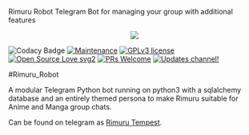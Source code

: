 Rimuru Robot Telegram Bot for managing your group with additional features

<p align="center">
  <img src="https://telegra.ph/file/94e8e0d5c5d6f3c0a35e2.jpg">
</p>

![Codacy Badge](https://app.codacy.com/gh/AnimeKaizoku/SaitamaRobot?utm_source=github.com&utm_medium=referral&utm_content=AnimeKaizoku/SaitamaRobot&utm_campaign=Badge_Grade_Settings)  [![Maintenance](https://img.shields.io/badge/Maintained%3F-yes-green.svg)](https://github.com/AnimeKaizoku/SaitamaRobot/graphs/commit-activity) [![GPLv3 license](https://img.shields.io/badge/License-GPLv3-blue.svg)](https://perso.crans.org/besson/LICENSE.html) [![Open Source Love svg2](https://badges.frapsoft.com/os/v2/open-source.svg?v=103)](https://github.com/ellerbrock/open-source-badges/) [![PRs Welcome](https://img.shields.io/badge/PRs-welcome-brightgreen.svg?style=flat-square)](https://makeapullrequest.com) [![Updates channel!](https://img.shields.io/badge/Join%20Channel-!-red)](https://t.me/Remuru_bot)

#Rimuru_Robot


A modular Telegram Python bot running on python3 with a sqlalchemy database and an entirely themed persona to make Rimuru suitable for Anime and Manga group chats.






Can be found on telegram as [Rimuru Tempest](https://t.me/Remuru_bot).
